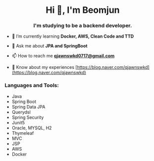 <h1 align="center">Hi 👋, I'm Beomjun</h1>
<h3 align="center">I'm studying to be a backend developer.</h3>

- 🌱 I’m currently learning **Docker, AWS, Clean Code and TTD**

- 💬 Ask me about **JPA and SpringBoot**  
 
- 📫 How to reach me **qjawnswkd0717@gmail.com**  

- 📄 Know about my experiences [https://blog.naver.com/qjawnswkd](https://blog.naver.com/qjawnswkd)

<h3 align="left">Languages and Tools:</h3>


- Java<br>
- Spring Boot<br>
- Spring Data JPA<br>
- Querydsl<br>
- Spring Security<br>
- Junit5<br>
- Oracle, MYSQL, H2<br>
- Thymeleaf<br>
- MVC<br>
- JSP<br>
- AWS<br>
- Docker<br>
